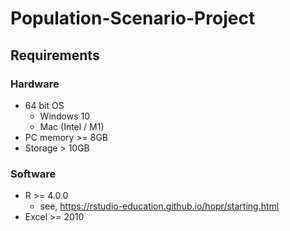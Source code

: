 # Population-Scenario-Project

## Requirements
### Hardware
- 64 bit OS
  - Windows 10
  - Mac (Intel / M1)
- PC memory >= 8GB
- Storage > 10GB
### Software
- R >= 4.0.0
  - see, https://rstudio-education.github.io/hopr/starting.html
- Excel >= 2010



